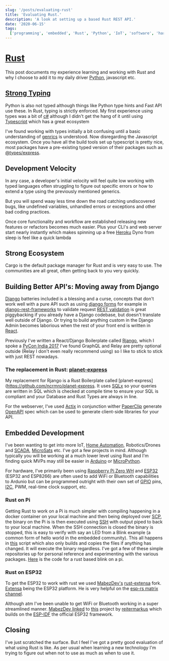 ```yaml
---
slug: '/posts/evaluating-rust'
title: 'Evaluating Rust.'
description: 'A look at setting up a based Rust REST API.'
date: '2020-06-15'
tags:
  ['programming', 'embedded', 'Rust', 'Python', 'IoT', 'software', 'hardware']
---
```


# [Rust](https://www.rust-lang.org)

This post documents my experience learning and working with Rust and why I choose to add it to my daily driver [Python](https://www.python.org),
javascript etc.

## [Strong Typing](https://en.wikipedia.org/wiki/Strong_and_weak_typing)

Python is also not typed although things like Python type hints and Fast API use these.
In Rust, typing is strictly enforced. My first experience using types was a bit of [c#](<https://en.wikipedia.org/wiki/C_Sharp_(programming_language)>) although
I didn't get the hang of it until using [Typescript](https://www.typescriptlang.org) which has a great ecosystem

I've found working with types initially a bit confusing until a basic understanding of [genrics](https://en.wikipedia.org/wiki/Generic_programming#Programming_language_support_for_genericity)
is understood. Now disregarding the Javascript ecosystem. Once you have all the build tools set up typescript is pretty nice,
most packages have a pre-existing typed version of their packages such as [@types/express](https://www.npmjs.com/package/@types/express).

## Development Velocity

In any case, a developer's initial velocity will feel quite low working with typed languages often struggling to figure out
specific errors or how to extend a type using the previously mentioned generics.

But you will spend waay less time down the road catching undiscovered bugs, like undefined variables, unhandled errors or exceptions
and other bad coding practices.

Once core functionality and workflow are established releasing new features or refactors becomes much easier. Plus your
CLI's and web server start nearly instantly which makes spinning up a free [Heroku](http://heroku.com) Dyno from sleep is feel like a quick lambda

## Strong Ecosystem

Cargo is the default package manager for Rust and is very easy to use. The communities are all great, often getting back
to you very quickly.

## Building Better API's: Moving away from Django

[Django](http://djangoproject.com) batteries included is a blessing and a curse, concepts that don't work well
with a pure API such as using [django forms](https://docs.djangoproject.com/en/3.0/topics/forms/) for example in [django-rest-frameworks](https://www.django-rest-framework.org)
to validate request [REST validation](https://www.django-rest-framework.org/api-guide/validators/#validation-in-rest-framework) is great piggybacking
if you already have a Django codebase, but doesn't translate well outside of Django. Or trying to build anything
custom in the Django Admin becomes laborious when the rest of your front end is written in [React](http://reactjs.org).

Previously I've written a React/Django Boilerplate called [Rjango](https://github.com/ncrmro/rjango), which I spoke a [PyCon India 2017](https://in.pycon.org/cfp/2017/proposals/building-single-page-javascript-apps-with-django-graphql-relay-and-react~axoze/)
I've found GraphQL and Relay are pretty optional outside (Relay I don't even really recommend using) so I like to stick to
stick with just REST nowadays.

### The replacement in Rust: [planet-express](https://github.com/ncrmro/planet-express)

My replacement for Rjango is a Rust Boilerplate called [planet-express](https://github.com/ncrmro/planet-express. It uses [SQLx](https://github.com/launchbadge/sqlx) so your queries are written in
SQL which is checked at compile time to ensure your SQL is compliant and your Database and Rust Types are always in line.

For the webserver, I've used [Actix](https://actix.rs) in conjunction wither [PaperClip](https://github.com/wafflespeanut/paperclip)
generate [OpenAPI](https://www.openapis.org) spec which can be used to generate client-side libraries for your API.

## Embedded Development

I've been wanting to get into more IoT, [Home Automation](https://en.wikipedia.org/wiki/Home_automation), Robotics/Drones and [SCADA](https://en.wikipedia.org/wiki/SCADA), [MicroSats](https://en.wikipedia.org/wiki/Small_satellite) etc. I've got a few
projects in mind. Although typically you will be working at a much lower level using Rust and I'm finding quick MVPs may
still be easier in [Arduino](http://arduino.cc) or [MicroPython](https://micropython.org).

For hardware, I've primarily been using [Raspberry Pi Zero WH](https://www.raspberrypi.org/blog/raspberry-pi-zero-w-joins-family/)
and [ESP32](https://en.wikipedia.org/wiki/ESP32) (ESP32 and ESP8266) are often used to add WiFi or Bluetooth capabilities to Ardunio but can be programmed
outright with their own set of [GPIO](https://en.wikipedia.org/wiki/General-purpose_input/output) pins, [I2C](https://en.wikipedia.org/wiki/I²C), PWM, real-time clock support, etc.

### Rust on Pi

Getting Rust to work on a Pi is much simpler with compiling happening in a docker container on your local machine and then being deployed over
[SCP](https://en.wikipedia.org/wiki/Secure_copy), the binary on the Pi is is then executed using [SSH](https://en.wikipedia.org/wiki/Secure_Shell)
with output piped to back to your local machine. When the SSH connection is closed the binary is stopped, this is easy to verify with
say an LED from a Blink example (a common form of hello world in the embedded community). This all happens in [this](https://gist.github.com/ncrmro/ac6fa59c9125ac612c827391998e09fb) script
which also only builds and copies the files if anything has changed. It will execute the binary regardless. I've got a
few of these simple repositories up for personal reference and experimenting with the various packages. [Here](https://github.com/ncrmro/rust-pi-blink) is the code for a
rust based blink on a pi.

### Rust on ESP32

To get the ESP32 to work with rust we used [MabezDev's](https://github.com/MabezDev) [rust-extensa](https://github.com/MabezDev/rust-xtensa) fork.
[Extensa](https://docs.espressif.com/projects/esp-idf/en/release-v3.0/get-started/linux-setup.html) being the ESP32 platform.
He is very helpful on the [esp-rs matrix channel](https://matrix.to/#/#esp-rs:matrix.org).

Although atm I've been unable
to get WiFi or Bluetooth working in a super streamlined manner. [MabezDev linked](https://matrix.to/#/!LdaNPfUfvefOLewEIM:matrix.org/$WB3t660N0rQ-wyOue1-cB6UtDnH-nxqo1u5JHVJOoKY?via=matrix.org&via=matrix.0x1010.de&via=laas.fr)
to [this](https://github.com/reitermarkus/esp32-hello) project by [reitermarkus](https://github.com/reitermarkus) which builds on
the [ESP-IDF](https://github.com/espressif/esp-idf) the official ESP32 framework.

## Closing

I've just scratched the surface. But I feel I've got a pretty good evaluation of what using Rust is like. As per usual
when learning a new technology I'm trying to figure out when not to use as much as when to use it.
